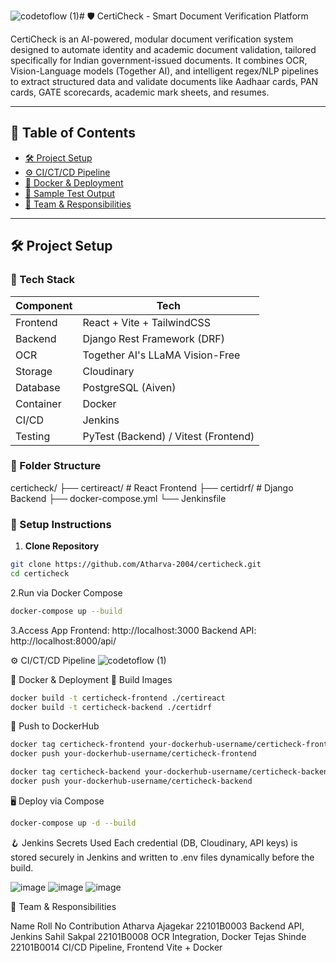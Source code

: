 ![codetoflow (1)](https://github.com/user-attachments/assets/b09ff496-8cb0-43d6-965b-74a3d50379c0)# 🛡️ CertiCheck - Smart Document Verification Platform

CertiCheck is an AI-powered, modular document verification system designed to automate identity and academic document validation, tailored specifically for Indian government-issued documents. It combines OCR, Vision-Language models (Together AI), and intelligent regex/NLP pipelines to extract structured data and validate documents like Aadhaar cards, PAN cards, GATE scorecards, academic mark sheets, and resumes.

---

## 📌 Table of Contents

- [🛠️ Project Setup](#️-project-setup)
- [⚙️ CI/CT/CD Pipeline](#️-cictcd-pipeline)
- [🐳 Docker & Deployment](#-docker--deployment)
- [🧪 Sample Test Output](#-sample-test-output)
- [👥 Team & Responsibilities](#-team--responsibilities)


---

## 🛠️ Project Setup

### 🔧 Tech Stack

| Component   | Tech                         |
|-------------|------------------------------|
| Frontend    | React + Vite + TailwindCSS   |
| Backend     | Django Rest Framework (DRF)  |
| OCR         | Together AI's LLaMA Vision-Free |
| Storage     | Cloudinary                   |
| Database    | PostgreSQL (Aiven)           |
| Container   | Docker                       |
| CI/CD       | Jenkins                      |
| Testing     | PyTest (Backend) / Vitest (Frontend) |

### 📂 Folder Structure
certicheck/
            ├── certireact/ # React Frontend 
            ├── certidrf/ # Django Backend 
            ├── docker-compose.yml 
            └── Jenkinsfile

### 🚀 Setup Instructions

1. **Clone Repository**
```bash
git clone https://github.com/Atharva-2004/certicheck.git
cd certicheck
```
2.Run via Docker Compose
```bash
docker-compose up --build
```
3.Access App
Frontend: http://localhost:3000
Backend API: http://localhost:8000/api/

⚙️ CI/CT/CD Pipeline
![codetoflow (1)](https://github.com/user-attachments/assets/e66352f3-ab4d-4418-9a16-99d59c17073b)


🐳 Docker & Deployment
🔨 Build Images
```bash
docker build -t certicheck-frontend ./certireact
docker build -t certicheck-backend ./certidrf
```
🚀 Push to DockerHub
```bash
docker tag certicheck-frontend your-dockerhub-username/certicheck-frontend
docker push your-dockerhub-username/certicheck-frontend

docker tag certicheck-backend your-dockerhub-username/certicheck-backend
docker push your-dockerhub-username/certicheck-backend
```
🖥️ Deploy via Compose
```bash
docker-compose up -d --build
```
🪝 Jenkins Secrets Used
Each credential (DB, Cloudinary, API keys) is stored securely in Jenkins and written to .env files dynamically before the build.

![image](https://github.com/user-attachments/assets/ca669963-7f9a-4927-90c2-43e359b46af2)
![image](https://github.com/user-attachments/assets/6b282987-801d-40e3-a7ac-013882970d6f)
![image](https://github.com/user-attachments/assets/24c0a7b1-f6c1-4572-9612-361918d6ebe5)


👥 Team & Responsibilities

Name	              Roll No	              Contribution
Atharva Ajagekar	 22101B0003	 Backend API, Jenkins
Sahil Sakpal       22101B0008	 OCR Integration, Docker
Tejas Shinde	     22101B0014	 CI/CD Pipeline, Frontend Vite + Docker



